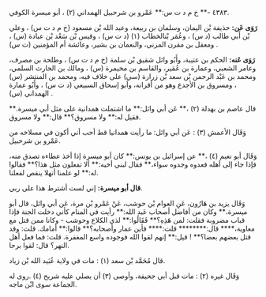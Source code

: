 ٤٣٨٣ -** خ م د ت س:** عَمْرو بن شرحبيل الهمداني (٢) ، أبو ميسرة الكوفي.

**رَوَى عَن:** حذيفة بْن اليمان، وسلمان بن ربيعة، وعبد الله بْن مسعود (خ م د ت س) ، وعلي بْن أَبي طالب (د س) ، وعُمَر بْنالخطاب (١) (د ت س) ، وقيس بْن سَعْد بْن عبادة (س) ، ومعقل بن مقرن المزني، والنعمان بن بشير، وعائشة أم المؤمنين (ت س) .

**رَوَى عَنه:** الحكم بن عتيبة، وأَبُو وائل شقيق بْن سلمة (خ م د ت س) ، وطلحة بن مصرف، وعامر الشعبي، وعمارة بن عُمَير، والقاسم بن مخيمرة (س) ، ومالك بن الحارث السلمي، ومحمد بن عَبْد الرحمن بْن سعد بْن زرارة (سي) على خلاف فيه، ومحمد بن المنتشر (س) ، ومسروق بن الأجدع وهو من أقرانه، وأبو إسحاق السبيعي (د ت س) ، وأَبُو عمارة الهمداني (س) .

قال عاصم بن بهدلة (٢) ،** عَن أبي وائل:** ما اشتملت همدانية على مثل أبي ميسرة.** فقيل له:** ولا مسروق؟** قال:** ولا مسروق.

وَقَال الأعمش (٣) : عَن أبي وائل: ما رأيت همدانيا قط أحب أني أكون في مسلاخه من عَمْرو بن شرحبيل.

وَقَال أبو نعيم (٤) ،** عن إسرائيل بن يونس:** كان أبو ميسرة إذا أخذ عطاءه تصدق منه، فإذا جاء إلى أهله فعدوه وجدوه سواء،** فقال لبني أخيه:** ألا تفعلون مثل هذا؟** فقالوا له:** لو علمنا أنهلا ينقص لفعلنا.

**قال أبو ميسرة:** إني لست أشترط هذا على ربي.

وَقَال يزيد بن هَارُون، عَنِ العوام بْن حوشب، عَنْ عَمْرو بْن مرة، عَن أبي وائل، قال أبو ميسرة،** وكان من أفاضل أصحاب عَبد الله:** رأيت في المنام كأني دخلت الجنة فإذا قباب مضروبة فقلت: لمن هَذِهِ؟** فَقَالُوا:** لذي الكلاع وحوشب - وكانا ممن قتل مع معاوية،**** قال:******** قلت:**** فأين عمار وأصحابه؟** قالوا:** أمامك. قلت: وقد قتل بعضهم بعضا؟** ! قيل:** إنهم لقوا الله فوجوده واسع المغفرة. قلت: فما فعل أهل النهر؟ قال: لقوا برحا.

قال مُحَمَّد بْن سعد (١) : مات في ولاية عُبَيد الله بْن زياد.

وَقَال غيره (٢) : مات قبل أبي جحيفة، وأوصى (٣) أن يصلي عليه شريح (٤) .روى له الجماعة سوى ابْن ماجه.